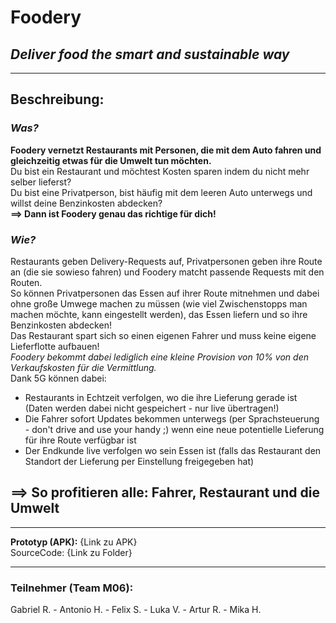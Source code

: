 # **Foodery**
## *Deliver food the smart and sustainable way*
***
## Beschreibung:
### ***Was?***
**Foodery vernetzt Restaurants mit Personen, die mit dem Auto fahren und gleichzeitig etwas für die Umwelt tun möchten.**\
Du bist ein Restaurant und möchtest Kosten sparen indem du nicht mehr selber lieferst?\
Du bist eine Privatperson, bist häufig mit dem leeren Auto unterwegs und willst deine Benzinkosten abdecken?\
**==> Dann ist Foodery genau das richtige für dich!**
### ***Wie?***
Restaurants geben Delivery-Requests auf, Privatpersonen geben ihre Route an (die sie sowieso fahren) und Foodery matcht passende Requests mit den Routen.\
So können Privatpersonen das Essen auf ihrer Route mitnehmen und dabei ohne große Umwege machen zu müssen (wie viel Zwischenstopps man machen möchte, kann eingestellt werden), das Essen liefern und so ihre Benzinkosten abdecken!\
Das Restaurant spart sich so einen eigenen Fahrer und muss keine eigene Lieferflotte aufbauen!\
*Foodery bekommt dabei lediglich eine kleine Provision von 10% von den Verkaufskosten für die Vermittlung.*\
Dank 5G können dabei:
- Restaurants in Echtzeit verfolgen, wo die ihre Lieferung gerade ist (Daten werden dabei nicht gespeichert - nur live übertragen!)
- Die Fahrer sofort Updates bekommen unterwegs (per Sprachsteuerung - don't drive and use your handy ;) wenn eine neue potentielle Lieferung für ihre Route verfügbar ist
- Der Endkunde live verfolgen wo sein Essen ist (falls das Restaurant den Standort der Lieferung per Einstellung freigegeben hat)
## **==> So profitieren alle: Fahrer, Restaurant und die Umwelt**
***
**Prototyp (APK):** {Link zu APK}\
SourceCode: {Link zu Folder}

***
### Teilnehmer (Team M06):
Gabriel R. - Antonio H. - Felix S. - Luka V. - Artur R. - Mika H.
